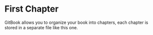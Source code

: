 # First Chapter



GitBook allows you to organize your book into chapters, each chapter is stored in a separate file like this one.

